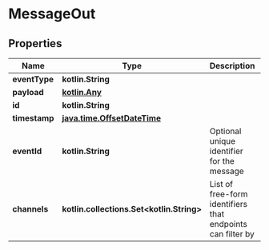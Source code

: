 
# MessageOut

## Properties
Name | Type | Description | Notes
------------ | ------------- | ------------- | -------------
**eventType** | **kotlin.String** |  | 
**payload** | [**kotlin.Any**](.md) |  | 
**id** | **kotlin.String** |  | 
**timestamp** | [**java.time.OffsetDateTime**](java.time.OffsetDateTime.md) |  | 
**eventId** | **kotlin.String** | Optional unique identifier for the message |  [optional]
**channels** | **kotlin.collections.Set&lt;kotlin.String&gt;** | List of free-form identifiers that endpoints can filter by |  [optional]



